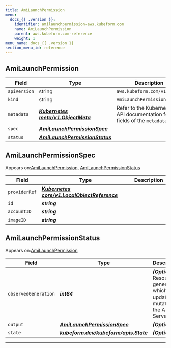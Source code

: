 ```yaml
---
title: AmiLaunchPermission
menu:
  docs_{{ .version }}:
    identifier: amilaunchpermission-aws.kubeform.com
    name: AmiLaunchPermission
    parent: aws.kubeform.com-reference
    weight: 1
menu_name: docs_{{ .version }}
section_menu_id: reference
---
```


## AmiLaunchPermission
| Field | Type | Description |
| ------ | ----- | ----------- |
| `apiVersion` | string | `aws.kubeform.com/v1alpha1` |
|    `kind` | string | `AmiLaunchPermission` |
| `metadata` | ***[Kubernetes meta/v1.ObjectMeta](https://kubernetes.io/docs/reference/generated/kubernetes-api/v1.13/#objectmeta-v1-meta)***|Refer to the Kubernetes API documentation for the fields of the `metadata` field.|
| `spec` | ***[AmiLaunchPermissionSpec](#AmiLaunchPermissionSpec)***||
| `status` | ***[AmiLaunchPermissionStatus](#AmiLaunchPermissionStatus)***||
## AmiLaunchPermissionSpec

Appears on:[AmiLaunchPermission](#AmiLaunchPermission), [AmiLaunchPermissionStatus](#AmiLaunchPermissionStatus)

| Field | Type | Description |
| ------ | ----- | ----------- |
| `providerRef` | ***[Kubernetes core/v1.LocalObjectReference](https://kubernetes.io/docs/reference/generated/kubernetes-api/v1.13/#localobjectreference-v1-core)***||
| `id` | ***string***||
| `accountID` | ***string***||
| `imageID` | ***string***||
## AmiLaunchPermissionStatus

Appears on:[AmiLaunchPermission](#AmiLaunchPermission)

| Field | Type | Description |
| ------ | ----- | ----------- |
| `observedGeneration` | ***int64***| ***(Optional)*** Resource generation, which is updated on mutation by the API Server.|
| `output` | ***[AmiLaunchPermissionSpec](#AmiLaunchPermissionSpec)***| ***(Optional)*** |
| `state` | ***kubeform.dev/kubeform/apis.State***| ***(Optional)*** |
---
